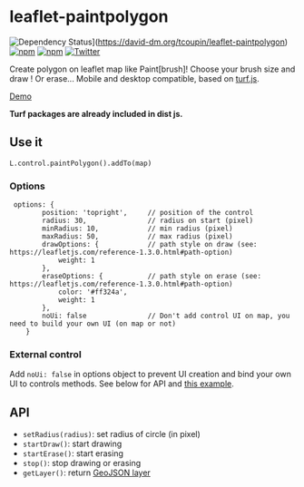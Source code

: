 # leaflet-paintpolygon

![Dependency Status](https://david-dm.org/tcoupin/node-pgrouting.svg)](https://david-dm.org/tcoupin/leaflet-paintpolygon)
[![npm](https://img.shields.io/npm/dt/leaflet-paintpolygon.svg?style=flat-square)](https://www.npmjs.com/package/leaflet-paintpolygon)
[![npm](https://img.shields.io/npm/v/leaflet-paintpolygon.svg?style=flat-square)](https://www.npmjs.com/package/leaflet-paintpolygon)
[![Twitter](https://img.shields.io/twitter/url/https/github.com/tcoupin/leaflet-paintpolygon.svg?style=social)](https://twitter.com/intent/tweet?text=Wow:&url=https%3A%2F%2Fgithub.com%2Ftcoupin%2Fleaflet-paintpolygon)

Create polygon on leaflet map like Paint[brush]! Choose your brush size and draw ! Or erase...
Mobile and desktop compatible, based on [turf.js](http://turfjs.org).


[Demo](https://tcoupin.github.io/leaflet-paintpolygon)

**Turf packages are already included in dist js.**


## Use it

```
L.control.paintPolygon().addTo(map)
```

### Options

```
 options: {
        position: 'topright',     // position of the control
        radius: 30,               // radius on start (pixel)
        minRadius: 10,            // min radius (pixel)
        maxRadius: 50,            // max radius (pixel)
        drawOptions: {            // path style on draw (see: https://leafletjs.com/reference-1.3.0.html#path-option)
            weight: 1
        },
        eraseOptions: {           // path style on erase (see: https://leafletjs.com/reference-1.3.0.html#path-option)
            color: '#ff324a',
            weight: 1
        },
        noUi: false               // Don't add control UI on map, you need to build your own UI (on map or not)
    }
```

### External control

Add `noUi: false` in options object to prevent UI creation and bind your own UI to controls methods. See below for API and [this example](https://tcoupin.github.io/leaflet-paintpolygon/examples/2_externalcontrol.html).

## API

* `setRadius(radius)`: set radius of circle (in pixel)
* `startDraw()`: start drawing
* `startErase()`: start erasing
* `stop()`: stop drawing or erasing
* `getLayer()`: return [GeoJSON layer](https://leafletjs.com/reference-1.3.0.html#geojson)